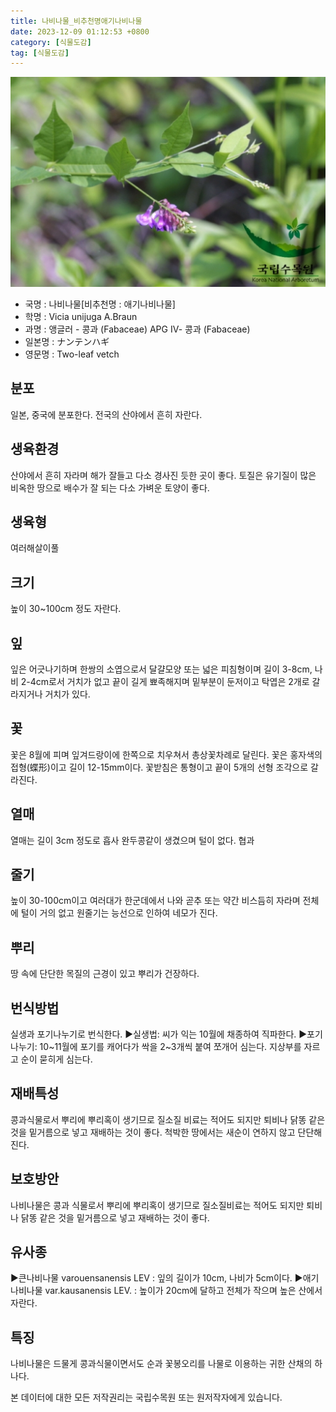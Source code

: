 ```yaml
---
title: 나비나물_비추천명애기나비나물
date: 2023-12-09 01:12:53 +0800
category: [식물도감]
tag: [식물도감]
---
```




![나비나물[비추천명 : 애기나비나물]](/assets/img/fileUpload/plants/basic/Leguminosae/Vicia/12352/1_th2.JPG)
- 국명 : 나비나물[비추천명 : 애기나비나물]
- 학명 : Vicia unijuga A.Braun
- 과명 : 앵글러 - 콩과 (Fabaceae) APG Ⅳ- 콩과 (Fabaceae)
- 일본명 : ナンテンハギ
- 영문명 : Two-leaf vetch


## 분포
일본, 중국에 분포한다.
전국의 산야에서 흔히 자란다.
## 생육환경
산야에서 흔히 자라며 해가 잘들고 다소 경사진 듯한 곳이 좋다. 토질은 유기질이 많은 비옥한 땅으로 배수가 잘 되는 다소 가벼운 토양이 좋다.
## 생육형
여러해살이풀 
## 크기
높이 30~100cm 정도 자란다.
## 잎
잎은 어긋나기하며 한쌍의 소엽으로서 달걀모양 또는 넓은 피침형이며 길이 3-8cm, 나비 2-4cm로서 거치가 없고 끝이 길게 뾰족해지며 밑부분이 둔저이고 탁엽은 2개로 갈라지거나 거치가 있다.
## 꽃
꽃은 8월에 피며 잎겨드랑이에 한쪽으로 치우쳐서 총상꽃차례로 달린다. 꽃은 홍자색의 접형(蝶形)이고 길이 12-15mm이다. 꽃받침은 통형이고 끝이 5개의 선형 조각으로 갈라진다.
## 열매
열매는 길이 3cm 정도로 흡사 완두콩같이 생겼으며 털이 없다. 협과
## 줄기
높이 30-100cm이고 여러대가 한군데에서 나와 곧추 또는 약간 비스듬히 자라며 전체에 털이 거의 없고 원줄기는 능선으로 인하여 네모가 진다.
## 뿌리
땅 속에 단단한 목질의 근경이 있고 뿌리가 건장하다.
## 번식방법
실생과 포기나누기로 번식한다.
▶실생법: 씨가 익는 10월에 채종하여 직파한다.
▶포기나누기: 10~11월에 포기를 캐어다가 싹을 2~3개씩 붙여 쪼개어 심는다. 지상부를 자르고 순이 묻히게 심는다.
## 재배특성
콩과식물로서 뿌리에 뿌리혹이 생기므로 질소질 비료는 적어도 되지만 퇴비나 닭똥 같은 것을 밑거름으로 넣고 재배하는 것이 좋다. 척박한 땅에서는 새순이 연하지 않고 단단해진다.
## 보호방안
나비나물은 콩과 식물로서 뿌리에 뿌리혹이 생기므로 질소질비료는 적어도 되지만  퇴비나 닭똥 같은 것을 밑거름으로 넣고 재배하는 것이 좋다.
## 유사종
▶큰나비나물 varouensanensis LEV : 잎의 길이가 10cm, 나비가 5cm이다. 
▶애기나비나물 var.kausanensis LEV. : 높이가 20cm에 달하고 전체가 작으며 높은 산에서 자란다.
## 특징
나비나물은 드물게 콩과식물이면서도 순과 꽃봉오리를 나물로 이용하는 귀한 산채의 하나다.






본 데이터에 대한 모든 저작권리는 국립수목원 또는 원저작자에게 있습니다.
